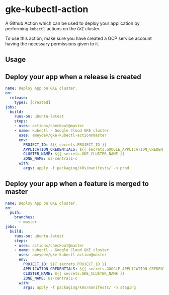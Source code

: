 # gke-kubectl-action
A Github Action which can be used to deploy your application by performing `kubectl` actions on the `GKE` cluster.

To use this action, make sure you have created a GCP service account having the necessary permissions given to it.

## Usage

## Deploy your app when a release is created

```yaml
name: Deploy App on GKE cluster.
on:
  release:
    types: [created]
jobs:
  build:
    runs-on: ubuntu-latest
    steps:
    - uses: actions/checkout@master
    - name: kubectl - Google Cloud GKE cluster.
      uses: ameydev/gke-kubectl-action@master
      env:
        PROJECT_ID: ${{ secrets.PROJECT_ID }}
        APPLICATION_CREDENTIALS: ${{ secrets.GOOGLE_APPLICATION_CREDENTIALS }}
        CLUSTER_NAME: ${{ secrets.GKE_CLUSTER_NAME }}
        ZONE_NAME: us-central1-c
      with:
        args: apply -f packaging/k8s/manifests/ -n prod
```

## Deploy your app when a feature is merged to master

```yaml
name: Deploy App on GKE cluster.
on:
  push:
    branches:
      - master
jobs:
  build:
    runs-on: ubuntu-latest
    steps:
    - uses: actions/checkout@master
    - name: kubectl - Google Cloud GKE cluster.
      uses: ameydev/gke-kubectl-action@master
      env:
        PROJECT_ID: ${{ secrets.PROJECT_ID }}
        APPLICATION_CREDENTIALS: ${{ secrets.GOOGLE_APPLICATION_CREDENTIALS }}
        CLUSTER_NAME: ${{ secrets.GKE_CLUSTER_NAME }}
        ZONE_NAME: us-central1-c
      with:
        args: apply -f packaging/k8s/manifests/ -n staging
```
